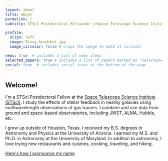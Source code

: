 ```yaml
---
layout: about
title: About
permalink: /
subtitle: STScI Postdoctoral Fellow<br />Space Telescope Science Institute (STScI)

profile:
  align: left
  image: RLevy_headshot.jpg
  image_circular: false # crops the image to make it circular

news: true  # includes a list of news items
selected_papers: true # includes a list of papers marked as "selected={true}"
social: true  # includes social icons at the bottom of the page
---
```


## Welcome!

I'm a STScI Postdoctoral Fellow at the [Space Telescope Science Institute (STScI)](https://www.stsci.edu). I study the effects of stellar feedback in nearby galaxies using multiwavelength observations of gas tracers. I combine and use data from ground and space-based observatories, including JWST, ALMA, Hubble, etc.

I grew up outside of Houston, Texas. I received my B.S. degrees in Astronomy and Physics at the University of Arizona. I earned my M.S. and Ph.D. in Astronomy at the University of Maryland. In addition to astronomy, I love trying new restaurants and cuisines, cooking, traveling, and hiking. 

[Here's how I pronounce my name](https://www.name-coach.com/rebeccalevy)
